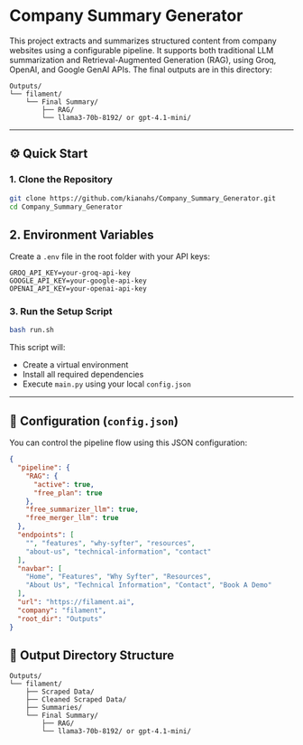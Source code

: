 
# Company Summary Generator

This project extracts and summarizes structured content from company websites using a configurable pipeline. It supports both traditional LLM summarization and Retrieval-Augmented Generation (RAG), using Groq, OpenAI, and Google GenAI APIs. The final outputs are in this directory:

```
Outputs/
└── filament/
    └── Final Summary/
        ├── RAG/
        └── llama3-70b-8192/ or gpt-4.1-mini/
```


---

## ⚙️ Quick Start

### 1. Clone the Repository

```bash
git clone https://github.com/kianahs/Company_Summary_Generator.git
cd Company_Summary_Generator
```
## 2. Environment Variables

Create a `.env` file in the root folder with your API keys:

```env
GROQ_API_KEY=your-groq-api-key
GOOGLE_API_KEY=your-google-api-key
OPENAI_API_KEY=your-openai-api-key
```
### 3. Run the Setup Script

```bash
bash run.sh
```

This script will:

* Create a virtual environment
* Install all required dependencies
* Execute `main.py` using your local `config.json`

---

## 📄 Configuration (`config.json`)

You can control the pipeline flow using this JSON configuration:

```json
{
  "pipeline": {
    "RAG": {
      "active": true,
      "free_plan": true
    },
    "free_summarizer_llm": true,
    "free_merger_llm": true
  },
  "endpoints": [
    "", "features", "why-syfter", "resources",
    "about-us", "technical-information", "contact"
  ],
  "navbar": [
    "Home", "Features", "Why Syfter", "Resources",
    "About Us", "Technical Information", "Contact", "Book A Demo"
  ],
  "url": "https://filament.ai",
  "company": "filament",
  "root_dir": "Outputs"
}
```


## 📁 Output Directory Structure

```
Outputs/
└── filament/
    ├── Scraped Data/
    ├── Cleaned Scraped Data/
    ├── Summaries/
    └── Final Summary/
        ├── RAG/
        └── llama3-70b-8192/ or gpt-4.1-mini/
```


